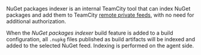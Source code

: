 [//]: # (title: NuGet Packages Indexer)
[//]: # (auxiliary-id: NuGet Packages Indexer)

NuGet packages indexer is an internal TeamCity tool that can index NuGet packages and add them to TeamCity [remote private feeds](using-teamcity-as-nuget-feed.md), with no need for additional authorization.

When the _NuGet packages indexer_ build feature is added to a build configuration, all `.nupkg` files published as build artifacts will be indexed and added to the selected NuGet feed. Indexing is performed on the agent side.


